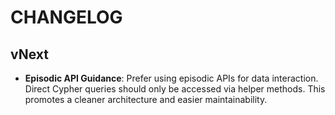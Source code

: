 # CHANGELOG

## vNext

- **Episodic API Guidance**: Prefer using episodic APIs for data interaction. Direct Cypher queries should only be accessed via helper methods. This promotes a cleaner architecture and easier maintainability.
